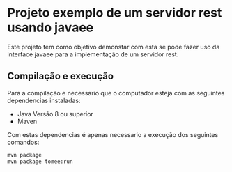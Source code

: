 Projeto exemplo de um servidor rest usando javaee
=====

Este projeto tem como objetivo demonstar com esta
se pode fazer uso da interface javaee para a implementação
de um servidor rest.

Compilação e execução
-----

Para a compilação e necessario que o computador
esteja com as seguintes dependencias instaladas:

- Java Versão 8 ou superior
- Maven

Com estas dependencias é apenas necessario a execução dos seguintes comandos:

```bash
mvn package
mvn package tomee:run
```
